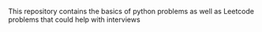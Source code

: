 This repository contains the basics of python problems as well as Leetcode problems that could help with interviews
